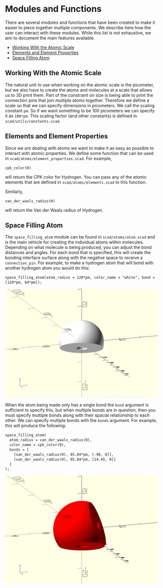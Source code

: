 # Modules and Functions

There are several modules and functions that have been created to make it easier to piece together multiple components.
We describe here how the user can interact with these modules. While this list is not exhaustive, we aim to document the
main features available.

* [Working With the Atomic Scale](#working-with-the-atomic-scale)
* [Elements and Element Properties](#elements-and-element-properties)
* [Space Filling Atom](#space-filling-atom)

## Working With the Atomic Scale

The natural unit to use when working on the atomic scale is the picometer, but we also have to create the atoms and
molecules at a scale that allows us to 3D print them. Part of the constraint on size is being able to print the
connection pins that join multiple atoms together. Therefore we define a scale so that we can specify dimensions in
picometers. We call the scaling constant `pm`. So if we want something to be 100 picometers we can specify it as
`100*pm`. This scaling factor (and other constants) is defined in `scad/utils/constants.scad`.

## Elements and Element Properties

Since we are dealing with atoms we want to make it as easy as possible to interact with atomic properties. We define
some function that can be used in `scad/atoms/element_properties.scad`. For example,

```
cpk_color(H)
```

will return the CPK color for Hydrogen. You can pass any of the atomic elements that are defined in
`scad/atoms/elements.scad` to this function.

Similarly,

```
van_der_waals_radius(H)
```

will return the Van der Waals radius of Hydrogen.

## Space Filling Atom

The `space_filling_atom` module can be found in `scad/atoms/atom.scad` and is the main vehicle for creating the
individual atoms within molecules. Depending on what molecule is being produced, you can adjust the bond distances and
angles. For each bond that is specified, this will create the bonding interface surface along with the negative space to
receive a `connection_pin`. For example, to make a hydrogen atom that will bond with another hydrogen atom you would do
this:

```
space_filling_atom(atom_radius = 120*pm, color_name = "white", bond = [120*pm, 64*pm]);
```
![](./hydrogen.png)

When the atom being made only has a single bond the `bond` argument is sufficient to specify this, but when multiple
bonds are in question, then you must specify multiple bonds along with their spacial relationship to each other. We can
specify multiple bonds with the `bonds` argument. For example, this will produce the following:

```
space_filling_atom(
  atom_radius = van_der_waals_radius(O),
  color_name = cpk_color(O),
  bonds = [
    [van_der_waals_radius(H), 95.84*pm, [-90, 0]],
    [van_der_waals_radius(H), 95.84*pm, [14.45, 0]]
  ]
);
```
![](./water_oxygen.png)
